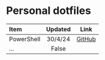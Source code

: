 # Personal dotfiles


| Item              | Updated  | Link  |
| :---------------- | :------: | :----: |
| PowerShell        |   30/4/24   | [GitHub](https://github.com/JoPil/.dotfiles/tree/main/PowerShell-Profile) |
| ...               |   False  |  |
